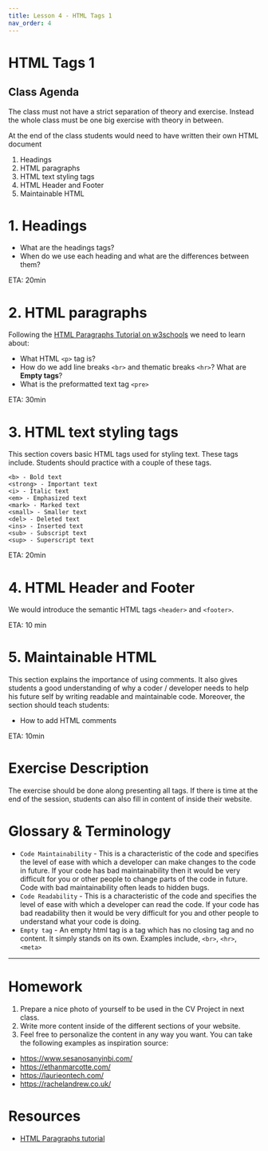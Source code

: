 ```yaml
---
title: Lesson 4 - HTML Tags 1
nav_order: 4
---
```


# HTML Tags 1

## Class Agenda

The class must not have a strict separation of theory and exercise. Instead the whole class must be one big exercise with theory in between.

At the end of the class students would need to have written their own HTML document

1. Headings
2. HTML paragraphs
3. HTML text styling tags
4. HTML Header and Footer
5. Maintainable HTML

# 1. Headings

- What are the headings tags?
- When do we use each heading and what are the differences between them?

ETA: 20min

# 2. HTML paragraphs

Following the [HTML Paragraphs Tutorial on w3schools](https://www.w3schools.com/html/html_paragraphs.asp) we need to learn about:

- What HTML `<p>` tag is?
- How do we add line breaks `<br>` and thematic breaks `<hr>`? What are **Empty tags**?
- What is the preformatted text tag `<pre>`

ETA: 30min

# 3. HTML text styling tags

This section covers basic HTML tags used for styling text. These tags include. Students should practice with a couple of these tags.

```
<b> - Bold text
<strong> - Important text
<i> - Italic text
<em> - Emphasized text
<mark> - Marked text
<small> - Smaller text
<del> - Deleted text
<ins> - Inserted text
<sub> - Subscript text
<sup> - Superscript text
```

ETA: 20min

# 4. HTML Header and Footer

We would introduce the semantic HTML tags `<header>` and `<footer>`.

ETA: 10 min

# 5. Maintainable HTML

This section explains the importance of using comments. It also gives students a good understanding of why a coder / developer needs to help his future self by writing readable and maintainable code. Moreover, the section should teach students:

- How to add HTML comments

ETA: 10min

# Exercise Description

The exercise should be done along presenting all tags. If there is time at the end of the session, students can also fill in content of inside their website.

# Glossary & Terminology

- `Code Maintainability` - This is a characteristic of the code and specifies the level of ease with which a developer can make changes to the code in future. If your code has bad maintainability then it would be very difficult for you or other people to change parts of the code in future. Code with bad maintainability often leads to hidden bugs.
- `Code Readability` - This is a characteristic of the code and specifies the level of ease with which a developer can read the code. If your code has bad readability then it would be very difficult for you and other people to understand what your code is doing.
- `Empty tag` - An empty html tag is a tag which has no closing tag and no content. It simply stands on its own. Examples include, `<br>`, `<hr>`, `<meta>`

---

# Homework

1. Prepare a nice photo of yourself to be used in the CV Project in next class.
2. Write more content inside of the different sections of your website.
3. Feel free to personalize the content in any way you want. You can take the following examples as inspiration source:

- <https://www.sesanosanyinbi.com/>
- <https://ethanmarcotte.com/>
- <https://laurieontech.com/>
- <https://rachelandrew.co.uk/>

# Resources

- [HTML Paragraphs tutorial](https://www.w3schools.com/html/html_paragraphs.asp)
